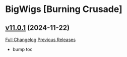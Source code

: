 # BigWigs [Burning Crusade]

## [v11.0.1](https://github.com/BigWigsMods/BigWigs_BurningCrusade/tree/v11.0.1) (2024-11-22)
[Full Changelog](https://github.com/BigWigsMods/BigWigs_BurningCrusade/compare/v11.0.0...v11.0.1) [Previous Releases](https://github.com/BigWigsMods/BigWigs_BurningCrusade/releases)

- bump toc  
